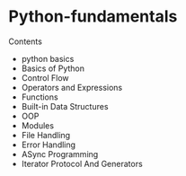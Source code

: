 # Python-fundamentals

Contents
- python basics
- Basics of Python
- Control Flow
- Operators and Expressions
- Functions
- Built-in Data Structures
- OOP
- Modules
- File Handling
- Error Handling
- ASync Programming
- Iterator Protocol And Generators
